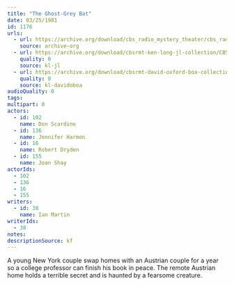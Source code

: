 ```yaml
---
title: "The Ghost-Grey Bat"
date: 03/25/1981
id: 1176
urls: 
  - url: https://archive.org/download/cbs_radio_mystery_theater/cbs_radio_mystery_theater-1151-1200.zip/cbs_radio_mystery_theater-1151-1200%2Fcbsrmt_1176_the_ghost_grey_bat.mp3
    source: archive-org
  - url: https://archive.org/download/cbsrmt-ken-long-jl-collection/CBSRMT - 810325 1176 The Ghost-Grey Bat_jl.mp3
    quality: 0
    source: kl-jl
  - url: https://archive.org/download/cbsrmt-david-oxford-boa-collection/CBSRMT-810325-1176-The-Ghost-Grey-Bat-(128-44)_KQV-{BoA}.mp3
    quality: 0
    source: kl-davidoboa
audioQuality: 0
tags: 
multipart: 0
actors:  
  - id: 102
    name: Don Scardino  
  - id: 136
    name: Jennifer Harmon  
  - id: 16
    name: Robert Dryden  
  - id: 155
    name: Joan Shay
actorIds:  
  - 102  
  - 136  
  - 16  
  - 155
writers:  
  - id: 38
    name: Ian Martin
writerIds:  
  - 38
notes: 
descriptionSource: kf
---
```

A young New York couple swap homes with an Austrian couple for a year so a college professor can finish his book in peace. The remote Austrian home holds a terrible secret and is haunted by a fearsome creature.